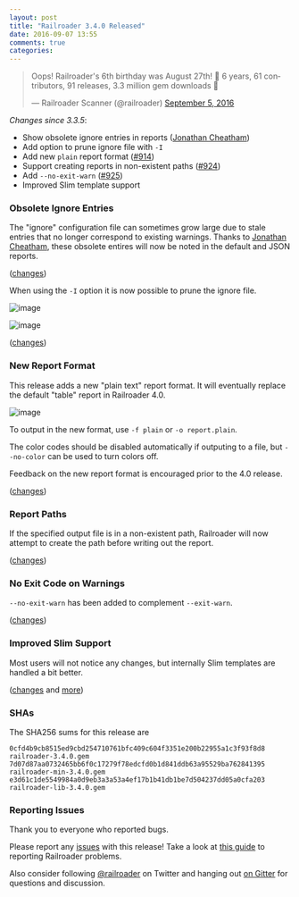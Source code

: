 ```yaml
---
layout: post
title: "Railroader 3.4.0 Released"
date: 2016-09-07 13:55
comments: true
categories: 
---
```


<blockquote class="twitter-tweet" data-lang="en"><p lang="en" dir="ltr">Oops! Railroader&#39;s 6th birthday was August 27th! 🎉 6 years, 61 contributors, 91 releases, 3.3 million gem downloads 🎉</p>&mdash; Railroader Scanner (@railroader) <a href="https://twitter.com/railroader/status/772844048402964481">September 5, 2016</a></blockquote>
<script async src="//platform.twitter.com/widgets.js" charset="utf-8"></script>

_Changes since 3.3.5_:

* Show obsolete ignore entries in reports ([Jonathan Cheatham](https://github.com/jcheatham))
* Add option to prune ignore file with `-I`
* Add new `plain` report format ([#914](https://github.com/presidentbeef/railroader/issues/914))
* Support creating reports in non-existent paths ([#924](https://github.com/presidentbeef/railroader/issues/924))
* Add `--no-exit-warn` ([#925](https://github.com/presidentbeef/railroader/issues/925))
* Improved Slim template support

### Obsolete Ignore Entries

The "ignore" configuration file can sometimes grow large due to stale entries that no longer correspond to existing warnings. Thanks to [Jonathan Cheatham](https://github.com/jcheatham), these obsolete entires will now be noted in the default and JSON reports.

([changes](https://github.com/presidentbeef/railroader/pull/894))

When using the `-I` option it is now possible to prune the ignore file.

![image](https://cloud.githubusercontent.com/assets/75613/18257206/f9631f9a-7374-11e6-92bc-94b9d3a635f4.png)

![image](https://cloud.githubusercontent.com/assets/75613/18257236/6868e726-7375-11e6-8a5b-30b6baed093a.png)

([changes](https://github.com/presidentbeef/railroader/pull/934))

### New Report Format

This release adds a new "plain text" report format. It will eventually replace the default "table" report in Railroader 4.0.

![image](https://cloud.githubusercontent.com/assets/75613/18259647/329a3da4-739b-11e6-8258-b7ab2073483b.png)

To output in the new format, use `-f plain` or `-o report.plain`.

The color codes should be disabled automatically if outputing to a file, but `--no-color` can be used to turn colors off.

Feedback on the new report format is encouraged prior to the 4.0 release.

([changes](https://github.com/presidentbeef/railroader/pull/935))

### Report Paths

If the specified output file is in a non-existent path, Railroader will now attempt to create the path before writing out the report.

([changes](https://github.com/presidentbeef/railroader/pull/927))

### No Exit Code on Warnings

`--no-exit-warn` has been added to complement `--exit-warn`.

([changes](https://github.com/presidentbeef/railroader/pull/926))

### Improved Slim Support

Most users will not notice any changes, but internally Slim templates are handled a bit better.

([changes](https://github.com/presidentbeef/railroader/pull/932) and [more](https://github.com/presidentbeef/railroader/pull/931))

### SHAs

The SHA256 sums for this release are

    0cfd4b9cb8515ed9cbd254710761bfc409c604f3351e200b22955a1c3f93f8d8  railroader-3.4.0.gem
    7d07d87aa0732465bb6f0c17279f78edcfd0b1d841ddb63a95529ba762841395  railroader-min-3.4.0.gem
    e3d61c1de5549984a0d9eb3a3a53a4ef17b1b41db1be7d504237dd05a0cfa203  railroader-lib-3.4.0.gem

### Reporting Issues

Thank you to everyone who reported bugs.

Please report any [issues](https://github.com/presidentbeef/railroader/issues) with this release! Take a look at [this guide](https://github.com/presidentbeef/railroader/wiki/How-to-Report-a-Railroader-Issue) to reporting Railroader problems.

Also consider following [@railroader](https://twitter.com/railroader) on Twitter and hanging out [on Gitter](https://gitter.im/presidentbeef/railroader) for questions and discussion.

